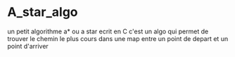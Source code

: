 # A_star_algo
un petit algorithme a* ou a star ecrit en C
c'est un algo qui permet de trouver le chemin le plus cours dans une map entre un point de depart et un point d'arriver 
